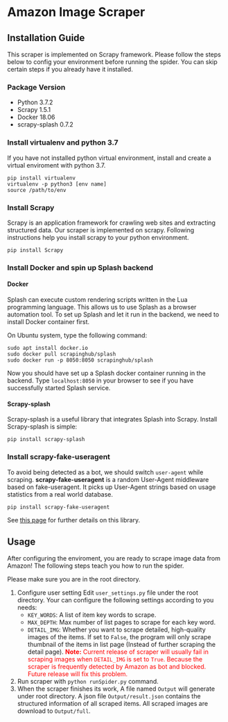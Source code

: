 # Amazon Image Scraper
## Installation Guide
This scraper is implemented on Scrapy framework. Please follow the steps below to config your environment before running the spider. You can skip certain steps if you already have it installed.

### Package Version
- Python 3.7.2
- Scrapy 1.5.1
- Docker 18.06
- scrapy-splash 0.7.2

### Install virtualenv and python 3.7
If you have not installed python virtual environment, install and create a virtual enviroment with python 3.7.
```
pip install virtualenv 
virtualenv -p python3 [env name]
source /path/to/env
```

### Install Scrapy
Scrapy is an application framework for crawling web sites and extracting structured data. Our scraper is implemented on scrapy. Following instructions help you install scrapy to your python environment.
```
pip install Scrapy
```

### Install Docker and spin up Splash backend
#### Docker
Splash can execute custom rendering scripts written in the Lua programming language. This allows us to use Splash as a browser automation tool. To set up Splash and let it run in the backend, we need to install Docker container first.

On Ubuntu system, type the following command:
```
sudo apt install docker.io
sudo docker pull scrapinghub/splash
sudo docker run -p 8050:8050 scrapinghub/splash
```
Now you should have set up a Splash docker container running in the backend. Type `localhost:8050` in your browser to see if you have successfully started Splash service.

#### Scrapy-splash
Scrapy-splash is a useful library that integrates Splash into Scrapy. Install Scrapy-splash is simple:
```
pip install scrapy-splash
```

### Install scrapy-fake-useragent
To avoid being detected as a bot, we should switch `user-agent` while scraping. **scrapy-fake-useragent** is a random User-Agent middleware based on fake-useragent. It picks up User-Agent strings based on usage statistics from a real world database.
```
pip install scrapy-fake-useragent
```
See [this page](https://github.com/alecxe/scrapy-fake-useragent) for further details on this library.

## Usage
After configuring the enviroment, you are ready to scrape image data from Amazon! The following steps teach you how to run the spider.

Please make sure you are in the root directory.
1. Configure user setting
   Edit `user_settings.py` file under the root directory. Your can configure the following settings according to you needs:
   - `KEY_WORDS`: A list of item key words to scrape.
   - `MAX_DEPTH`: Max number of list pages to scrape for each key word.
   - `DETAIL_IMG`: Whether you want to scrape detailed, high-quality images of the items. If set to `False`, the program will only scrape thumbnail of the items in list page (Instead of further scraping the detail page).
   <span style="color:red">**Note:** Current release of scraper will usually fail in scraping images when `DETAIL_IMG` is set to `True`. Because the scraper is frequently detected by Amazon as bot and blocked. Future release will fix this problem.</span>
2. Run scraper with `python runSpider.py` command.
3. When the scraper finishes its work, A file named `Output` will generate under root directory. A json file `Output/result.json` contains the structured information of all scraped items. All scraped images are download to `Output/full`.








